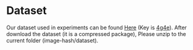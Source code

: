# Dataset
Our dataset used in experiments can be found [Here](https://pan.baidu.com/s/15lqlq_G1yxN9jQJ3LRyLuA) (Key is [4g4e]()).
After download the dataset (it is a compressed package), Please unzip to the current folder (image-hash/dataset).
